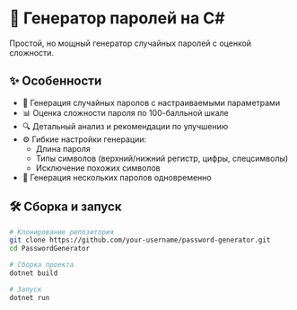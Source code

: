 # 🔐 Генератор паролей на C#

Простой, но мощный генератор случайных паролей с оценкой сложности.

## ✨ Особенности

- 🎲 Генерация случайных паролов с настраиваемыми параметрами
- 📊 Оценка сложности пароля по 100-балльной шкале
- 🔍 Детальный анализ и рекомендации по улучшению
- ⚙️ Гибкие настройки генерации:
  - Длина пароля
  - Типы символов (верхний/нижний регистр, цифры, спецсимволы)
  - Исключение похожих символов
- 🚀 Генерация нескольких паролов одновременно

## 🛠 Сборка и запуск

```bash
# Клонирование репозитория
git clone https://github.com/your-username/password-generator.git
cd PasswordGenerator

# Сборка проекта
dotnet build

# Запуск
dotnet run
